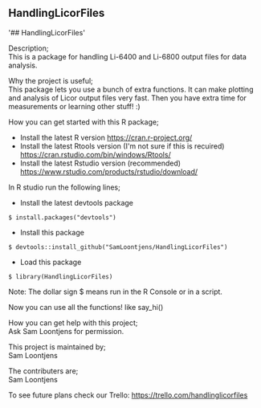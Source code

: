 ## HandlingLicorFiles

'## HandlingLicorFiles'

Description;\
This is a package for handling Li-6400 and Li-6800 output files for data analysis.

Why the project is useful;\
This package lets you use a bunch of extra functions. It can make plotting and analysis of Licor output files very fast. Then you have extra time for measurements or learning other stuff! :)

How you can get started with this R package;
- Install the latest R version                     https://cran.r-project.org/
- Install the latest Rtools version (I'm not sure if this is recuired)               https://cran.rstudio.com/bin/windows/Rtools/
- Install the latest Rstudio version (recommended)   https://www.rstudio.com/products/rstudio/download/

In R studio run the following lines;
- Install the latest devtools package        
```
$ install.packages("devtools")
```
- Install this package 
```
$ devtools::install_github("SamLoontjens/HandlingLicorFiles")
```
- Load this package                      
```
$ library(HandlingLicorFiles)
```
Note: The dollar sign $ means run in the R Console or in a script.

Now you can use all the functions! like say_hi()

How you can get help with this project;\
Ask Sam Loontjens for permission.

This project is maintained by;\
Sam Loontjens

The contributers are;\
Sam Loontjens

To see future plans check our Trello: https://trello.com/handlinglicorfiles

